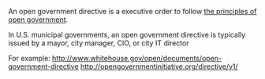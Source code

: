 An open government directive is a executive order to follow <a href="http://opengovernmentinitiative.org/declaration-of-local-open-government-principles/">the principles of open government</a>. 

In U.S. municipal governments, an open government directive is typically issued by a mayor, city manager, CIO, or city IT director

For example:
http://www.whitehouse.gov/open/documents/open-government-directive
http://opengovernmentinitiative.org/directive/v1/
